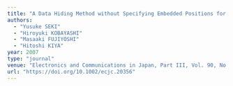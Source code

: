 ```yaml
---
title: "A Data Hiding Method without Specifying Embedded Positions for JPEG Image"
authors:
  - "Yusuke SEKI"
  - "Hiroyuki KOBAYASHI"
  - "Masaaki FUJIYOSHI"
  - "Hitoshi KIYA"
year: 2007
type: "journal"
venue: "Electronics and Communications in Japan, Part III, Vol. 90, No. 11, pp. 21-30, 2007-11-01."
url: "https://doi.org/10.1002/ecjc.20356"
---
```

